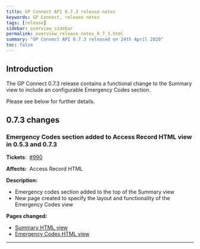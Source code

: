 ```yaml
---
title: GP Connect API 0.7.3 release notes
keywords: GP Connect, release notes
tags: [release]
sidebar: overview_sidebar
permalink: overview_release_notes_0_7_3.html
summary: "GP Connect API 0.7.3 released on 24th April 2020"
toc: false
---
```



## Introduction ##

The GP Connect 0.7.3 release contains a functional change to the Summary view to include an configurable Emergency Codes section.

Please see below for further details.


## 0.7.3 changes ##

### Emergency Codes section added to Access Record HTML view in 0.5.3 and 0.7.3  ###

**Tickets**:&nbsp; [#990](https://github.com/nhsconnect/gpconnect/issues/990)

**Affects:**&nbsp; Access Record HTML

**Description:**

- Emergency codes section added to the top of the Summary view
- New page created to specify the layout and functionality of the Emergency Codes view

**Pages changed:**

- [Summary HTML view](accessrecord_view_summary.html)
- [Emergency Codes HTML view](accessrecord_view_emergency.html)

---



